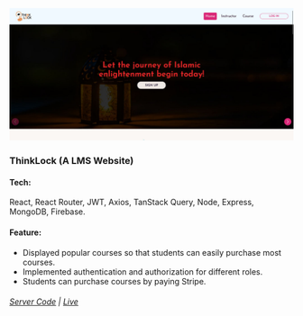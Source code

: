 ![ThinkLock](./public/pv-thinklock.png)

### ThinkLock (A LMS Website)

#### Tech:
<p>React, React Router, JWT, Axios, TanStack Query, Node, Express, MongoDB, Firebase.</p>

#### Feature:
- Displayed popular courses so that students can easily purchase most courses.
- Implemented authentication and authorization for different roles.
- Students can purchase courses by paying Stripe.

###### [Server Code](https://github.com/khalidccnu/thinklock-server-side) | [Live](https://thinklock.netlify.app)
